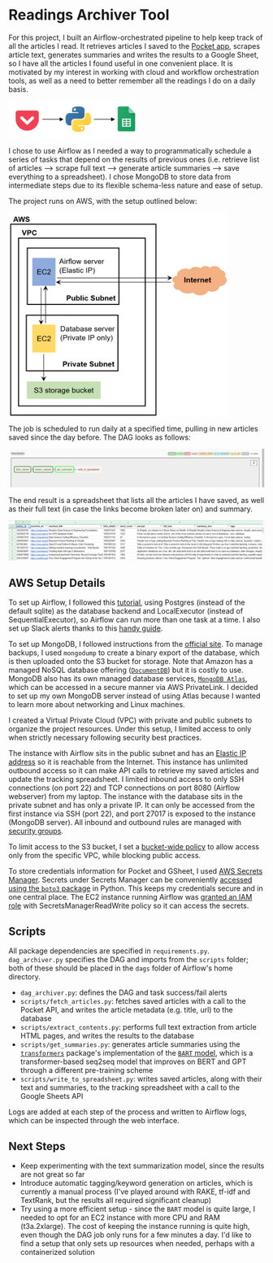 # Readings Archiver Tool

For this project, I built an Airflow-orchestrated pipeline to help keep track of all the articles I read. It retrieves articles I saved to the [Pocket app](https://getpocket.com/), scrapes article text, generates summaries and writes the results to a Google Sheet, so I have all the articles I found useful in one convenient place. It is motivated by my interest in working with cloud and workflow orchestration tools, as well as a need to better remember all the readings I do on a daily basis.

<img src="assets/info_flow.png" width = "250">

I chose to use Airflow as I needed a way to programmatically schedule a series of tasks that depend on the results of previous ones (i.e. retrieve list of articles --> scrape full text --> generate article summaries --> save everything to a spreadsheet). I chose MongoDB to store data from intermediate steps due to its flexible schema-less nature and ease of setup.

The project runs on AWS, with the setup outlined below:

<img src="assets/aws_setup.png" width="430" height="400">

The job is scheduled to run daily at a specified time, pulling in new articles saved since the day before. The DAG looks as follows:

<img src="assets/dag_ui.png">

The end result is a spreadsheet that lists all the articles I have saved, as well as their full text (in case the links become broken later on) and summary.

<img src="assets/tracking_sheet.png">

## AWS Setup Details

To set up Airflow, I followed this [tutorial](https://medium.com/@taufiq_ibrahim/apache-airflow-installation-on-ubuntu-ddc087482c14), using Postgres (instead of the default sqlite) as the database backend and LocalExecutor (instead of SequentialExecutor), so Airflow can run more than one task at a time. I also set up Slack alerts thanks to this [handy guide](https://medium.com/datareply/integrating-slack-alerts-in-airflow-c9dcd155105). 

To set up MongoDB, I followed instructions from the [official site](https://docs.mongodb.com/manual/tutorial/install-mongodb-on-amazon/). To manage backups, I used `mongodump` to create a binary export of the database, which is then uploaded onto the S3 bucket for storage. Note that Amazon has a managed NoSQL database offering ([`DocumentDB`](https://aws.amazon.com/documentdb/)) but it is costly to use. MongoDB also has its own managed database services, [`MongoDB Atlas`](https://www.mongodb.com/cloud/atlas), which can be accessed in a secure manner via AWS PrivateLink. I decided to set up my own MongoDB server instead of using Atlas because I wanted to learn more about networking and Linux machines.

I created a Virtual Private Cloud (VPC) with private and public subnets to organize the project resources. Under this setup, I limited access to only when strictly necessary following security best practices.

The instance with Airflow sits in the public subnet and has an [Elastic IP address](https://docs.aws.amazon.com/AWSEC2/latest/UserGuide/elastic-ip-addresses-eip.html) so it is reachable from the Internet. This instance has unlimited outbound access so it can make API calls to retrieve my saved articles and update the tracking spreadsheet. I limited inbound access to only SSH connections (on port 22) and TCP connections on port 8080 (Airflow webserver) from my laptop. The instance with the database sits in the private subnet and has only a private IP. It can only be accessed from the first instance via SSH (port 22), and port 27017 is exposed to the instance (MongoDB server). All inbound and outbound rules are managed with [security groups](https://docs.aws.amazon.com/vpc/latest/userguide/VPC_SecurityGroups.html).

To limit access to the S3 bucket, I set a [bucket-wide policy](https://docs.aws.amazon.com/AmazonS3/latest/dev/example-bucket-policies-vpc-endpoint.html) to allow access only from the specific VPC, while blocking public access.

To store credentials information for Pocket and GSheet, I used [AWS Secrets Manager](https://aws.amazon.com/secrets-manager/). Secrets under Secrets Manager can be conveniently [accessed using the `boto3` package](https://aws.amazon.com/blogs/security/improve-availability-and-latency-of-applications-by-using-aws-secret-managers-python-client-side-caching-library/) in Python. This keeps my credentials secure and in one central place. The EC2 instance running Airflow was [granted an IAM role](https://aws.amazon.com/premiumsupport/knowledge-center/assign-iam-role-ec2-instance/) with SecretsManagerReadWrite policy so it can access the secrets.

## Scripts

All package dependencies are specified in `requirements.py`. `dag_archiver.py` specifies the DAG and imports from the `scripts` folder; both of these should be placed in the `dags` folder of Airflow's home directory.

- `dag_archiver.py`: defines the DAG and task success/fail alerts
- `scripts/fetch_articles.py`: fetches saved articles with a call to the Pocket API, and writes the article metadata (e.g. title, url) to the database
- `scripts/extract_contents.py`: performs full text extraction from article HTML pages, and writes the results to the database
- `scripts/get_summaries.py`: generates article summaries using the [`transformers`](https://huggingface.co/transformers/) package's implementation of the [`BART` model](https://sshleifer.github.io/blog_v2/jupyter/2020/03/12/bart.html), which is a transformer-based seq2seq model that improves on BERT and GPT through a different pre-training scheme
- `scripts/write_to_spreadsheet.py`: writes saved articles, along with their text and summaries, to the tracking spreadsheet with a call to the Google Sheets API

Logs are added at each step of the process and written to Airflow logs, which can be inspected through the web interface.

## Next Steps

- Keep experimenting with the text summarization model, since the results are not great so far
- Introduce automatic tagging/keyword generation on articles, which is currently a manual process (I've played around with RAKE, tf-idf and TextRank, but the results all required significant cleanup)
- Try using a more efficient setup - since the `BART` model is quite large, I needed to opt for an EC2 instance with more CPU and RAM (t3a.2xlarge). The cost of keeping the instance running is quite high, even though the DAG job only runs for a few minutes a day. I'd like to find a setup that only sets up resources when needed, perhaps with a containerized solution
